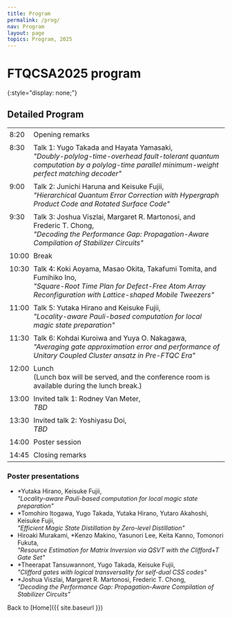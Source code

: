 ```yaml
---
title: Program
permalink: /prog/
nav: Program
layout: page
topics: Program, 2025
---
```


<style type="text/css">
  thead {
    display: none;
  }
  table, td {
    border: none;
  }
  td {
    padding: 5px;
    vertical-align: top;
  }
</style>

# FTQCSA2025 program
{:style="display: none;"}

## Detailed Program

| time  | program         |
|-------|-----------------|
|  8:20 | Opening remarks |
|  8:30 | Talk 1: Yugo Takada and Hayata Yamasaki,<br>_"Doubly-polylog-time-overhead fault-tolerant quantum computation by a polylog-time parallel minimum-weight perfect matching decoder"_ |
|  9:00 | Talk 2: Junichi Haruna and Keisuke Fujii,<br>_"Hierarchical Quantum Error Correction with Hypergraph Product Code and Rotated Surface Code"_ |
|  9:30 | Talk 3: Joshua Viszlai, Margaret R. Martonosi, and Frederic T. Chong,<br>_"Decoding the Performance Gap: Propagation-Aware Compilation of Stabilizer Circuits"_ |
| 10:00 | Break |
| 10:30 | Talk 4: Koki Aoyama, Masao Okita, Takafumi Tomita, and Fumihiko Ino,<br>_"Square-Root Time Plan for Defect-Free Atom Array Reconfiguration with Lattice-shaped Mobile Tweezers"_ |
| 11:00 | Talk 5: Yutaka Hirano and Keisuke Fujii,<br>_"Locality-aware Pauli-based computation for local magic state preparation"_ |
| 11:30 | Talk 6: Kohdai Kuroiwa and Yuya O. Nakagawa,<br>_"Averaging gate approximation error and performance of Unitary Coupled Cluster ansatz in Pre-FTQC Era"_ |
| 12:00 | Lunch<br>(Lunch box will be served, and the conference room is available during the lunch break.) |
| 13:00 | Invited talk 1: Rodney Van Meter,<br>_TBD_ |
| 13:30 | Invited talk 2: Yoshiyasu Doi,<br>_TBD_ |
| 14:00 | Poster session |
| 14:45 | Closing remarks |

### Poster presentations

- *Yutaka Hirano, Keisuke Fujii,  
  _"Locality-aware Pauli-based computation for local magic state preparation"_
- *Tomohiro Itogawa, Yugo Takada, Yutaka Hirano, Yutaro Akahoshi, Keisuke Fujii,  
  _"Efficient Magic State Distillation by Zero-level Distillation"_
- Hiroaki Murakami, *Kenzo Makino, Yasunori Lee, Keita Kanno, Tomonori Fukuta,  
  _"Resource Estimation for Matrix Inversion via QSVT with the Clifford+T Gate Set"_
- *Theerapat Tansuwannont, Yugo Takada, Keisuke Fujii,  
  _"Clifford gates with logical transversality for self-dual CSS codes"_
- *Joshua Viszlai, Margaret R. Martonosi, Frederic T. Chong,  
  _"Decoding the Performance Gap: Propagation-Aware Compilation of Stabilizer Circuits"_

Back to [Home]({{ site.baseurl }})
